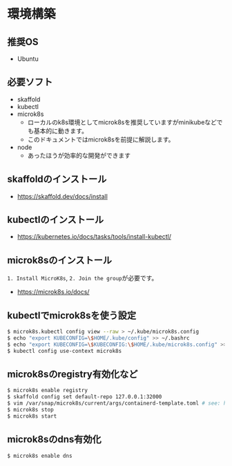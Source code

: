 # 環境構築

## 推奨OS

* Ubuntu

## 必要ソフト

* skaffold
* kubectl
* microk8s
  * ローカルのk8s環境としてmicrok8sを推奨していますがminikubeなどでも基本的に動きます。
  * このドキュメントではmicrok8sを前提に解説します。
* node
  * あったほうが効率的な開発ができます

## skaffoldのインストール

* https://skaffold.dev/docs/install

## kubectlのインストール

* https://kubernetes.io/docs/tasks/tools/install-kubectl/

## microk8sのインストール

`1. Install MicroK8s`, `2. Join the group`が必要です。

* https://microk8s.io/docs/

## kubectlでmicrok8sを使う設定

```sh
$ microk8s.kubectl config view --raw > ~/.kube/microk8s.config
$ echo "export KUBECONFIG=\$HOME/.kube/config" >> ~/.bashrc
$ echo "export KUBECONFIG=\$KUBECONFIG:\$HOME/.kube/microk8s.config" >> ~/.bashrc
$ kubectl config use-context microk8s
```
## microk8sのregistry有効化など

```sh
$ microk8s enable registry
$ skaffold config set default-repo 127.0.0.1:32000
$ vim /var/snap/microk8s/current/args/containerd-template.toml # see: https://microk8s.io/docs/registry-private
$ microk8s stop
$ microk8s start
```

## microk8sのdns有効化
```sh
$ microk8s enable dns
```
